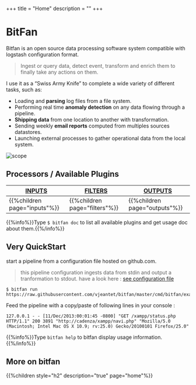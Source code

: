 +++
title = "Home"
description = ""
+++

# BitFan

Bitfan is an open source data processing software system compatible with logstash configuration format.

> Ingest or query data, detect event, transform and enrich them to finally take any actions on them.


I use it as a “Swiss Army Knife” to complete a wide variety of different tasks, such as:


* Loading and **parsing** log files from a file system.
* Performing real time **anomaly detection** on any data flowing through a pipeline.
* **Shipping data** from one location to another with transformation.
* Sending weekly **email reports** computed from multiples sources datastores.
* Launching external processes to gather operational data from the local system.


![scope](../images/screenshot.png)


## Processors / Available Plugins

<table>
	<thead>
		<tr>
			<th><a href="/inputs/">INPUTS</a></th>
			<th><a href="/filters/">FILTERS</a></th>
			<th><a href="/outputs/">OUTPUTS</a></th>
		</tr>
	</thead>
	<tbody>
		<tr>
			<td style="vertical-align: top">{{%children page="inputs"%}}</td>
			<td style="vertical-align: top">{{%children page="filters"%}}</td>
			<td style="vertical-align: top">{{%children page="outputs"%}}</td>
		</tr>
	</tbody>
</table>

{{%info%}}Type `$ bitfan doc` to list all available plugins and get usage doc about them.{{%/info%}}

## Very QuickStart
start a pipeline from a configuration file hosted on github.com.

> this pipeline configuration ingests data from stdin and output a tranformation to stdout. have a look here : [see configuration file](https://raw.githubusercontent.com/vjeantet/bitfan/master/cmd/bitfan/examples.d/simple.conf)

```
$ bitfan run https://raw.githubusercontent.com/vjeantet/bitfan/master/cmd/bitfan/examples.d/simple.conf
```

Feed the pipeline with a copy/paste of following lines in your console :

```
127.0.0.1 - - [11/Dec/2013:00:01:45 -0800] "GET /xampp/status.php HTTP/1.1" 200 3891 "http://cadenza/xampp/navi.php" "Mozilla/5.0 (Macintosh; Intel Mac OS X 10.9; rv:25.0) Gecko/20100101 Firefox/25.0"
```
{{%info%}}Type `bitfan help` to bitfan display usage information.{{%/info%}}


## More on bitfan


{{%children style="h2" description="true" page="home"%}}
